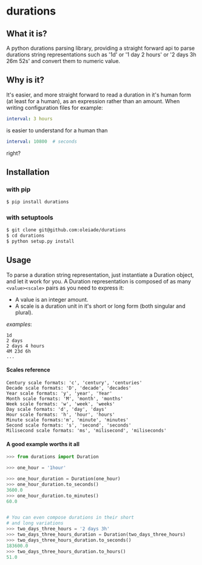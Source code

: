 durations
=========

## What it is?

A python durations parsing library, providing a straight forward api to parse durations string representations
such as '1d' or '1 day 2 hours' or '2 days 3h 26m 52s' and convert them to numeric value.

## Why is it?

It's easier, and more straight forward to read a duration in it's human form (at least for a human), as an expression
rather than an amount. When writing configuration files for example:

```yaml
interval: 3 hours
```

is easier to understand for a human than

```yaml
interval: 10800  # seconds
```

right?

## Installation

### with pip

```bash
$ pip install durations
```

### with setuptools

```bash
$ git clone git@github.com:oleiade/durations
$ cd durations
$ python setup.py install
```

## Usage

To parse a duration string representation, just instantiate a Duration object, and let it work for you.
A Duration representation is composed of as many ``<value><scale>`` pairs as you need to express it:
* A value is an integer amount.
* A scale is a duration unit in it's short or long form (both singular and plural).

*examples*:

```
1d
2 days
2 days 4 hours
4M 23d 6h
...
```

#### Scales reference

```
Century scale formats: 'c', 'century', 'centuries'
Decade scale formats: 'D', 'decade', 'decades'
Year scale formats: 'y', 'year', 'Year'
Month scale formats: 'M', 'month', 'months'
Week scale formats: 'w', 'week', 'weeks'
Day scale formats: 'd', 'day', 'days'
Hour scale formats: 'h', 'hour', 'hours'
Minute scale formats:'m', 'minute', 'minutes'
Second scale formats: 's', 'second', 'seconds'
Milisecond scale formats: 'ms', 'milisecond', 'miliseconds'
```

#### A good example worths it all

```python
>>> from durations import Duration

>>> one_hour = '1hour'

>>> one_hour_duration = Duration(one_hour)
>>> one_hour_duration.to_seconds()
3600.0
>>> one_hour_duration.to_minutes()
60.0


# You can even compose durations in their short
# and long variations
>>> two_days_three_hours = '2 days 3h'
>>> two_days_three_hours_duration = Duration(two_days_three_hours)
>>> two_days_three_hours_duration.to_seconds()
183600.0
>>> two_days_three_hours_duration.to_hours()
51.0
```
